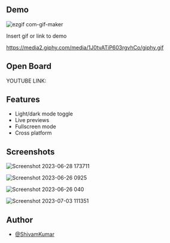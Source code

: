 
## Demo
![ezgif com-gif-maker](https://github.com/shivamkrmnnit/dflsj/assets/113784689/107df8ff-af0c-4937-908c-365a9984a473)


Insert gif or link to demo

https://media2.giphy.com/media/1J0tvATiP603rgvhCo/giphy.gif
## Open Board 

YOUTUBE LINK: 




## Features

- Light/dark mode toggle
- Live previews
- Fullscreen mode
- Cross platform


## Screenshots

![Screenshot 2023-06-28 173711](https://github.com/shivamkrmnnit/dflsj/assets/113784689/c7bb8184-0a43-46a5-988a-6610a94a8b12)


![Screenshot 2023-06-26 0925](https://github.com/shivamkrmnnit/dflsj/assets/113784689/a0de1c47-2f10-4c35-984b-08dfa8697be7)

![Screenshot 2023-06-26 040](https://github.com/shivamkrmnnit/dflsj/assets/113784689/85bb2d23-8a94-4fa5-ae50-42ef585a891e)

![Screenshot 2023-07-03 111351](https://github.com/shivamkrmnnit/dflsj/assets/113784689/793c849d-eb79-4302-81c9-e88b27c620b4)

## Author

- [@ShivamKumar](https://github.com/shivamkrmnnit)

